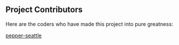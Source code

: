 ## Project Contributors
Here are the coders who have made this project into pure greatness:

[pepper-seattle](https://github.com/pepper-seattle)